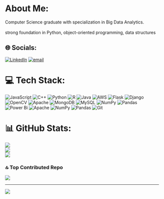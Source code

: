# About Me:
Computer Science graduate with specialization in Big Data Analytics.<br><br>strong foundation in Python, object-oriented programming, data structures


## 🌐 Socials:
[![LinkedIn](https://img.shields.io/badge/LinkedIn-%230077B5.svg?logo=linkedin&logoColor=white)](https://linkedin.com/in/www.linkedin.com/in/parthsaradhi) [![email](https://img.shields.io/badge/Email-D14836?logo=gmail&logoColor=white)](mailto:partha2983vis@gmail.com) 

# 💻 Tech Stack:
![JavaScript](https://img.shields.io/badge/javascript-%23323330.svg?style=flat-square&logo=javascript&logoColor=%23F7DF1E) ![C++](https://img.shields.io/badge/c++-%2300599C.svg?style=flat-square&logo=c%2B%2B&logoColor=white) ![Python](https://img.shields.io/badge/python-3670A0?style=flat-square&logo=python&logoColor=ffdd54) ![R](https://img.shields.io/badge/r-%23276DC3.svg?style=flat-square&logo=r&logoColor=white) ![Java](https://img.shields.io/badge/java-%23ED8B00.svg?style=flat-square&logo=openjdk&logoColor=white) ![AWS](https://img.shields.io/badge/AWS-%23FF9900.svg?style=flat-square&logo=amazon-aws&logoColor=white) ![Flask](https://img.shields.io/badge/flask-%23000.svg?style=flat-square&logo=flask&logoColor=white) ![Django](https://img.shields.io/badge/django-%23092E20.svg?style=flat-square&logo=django&logoColor=white) ![OpenCV](https://img.shields.io/badge/opencv-%23white.svg?style=flat-square&logo=opencv&logoColor=white) ![Apache](https://img.shields.io/badge/apache-%23D42029.svg?style=flat-square&logo=apache&logoColor=white) ![MongoDB](https://img.shields.io/badge/MongoDB-%234ea94b.svg?style=flat-square&logo=mongodb&logoColor=white) ![MySQL](https://img.shields.io/badge/mysql-4479A1.svg?style=flat-square&logo=mysql&logoColor=white) ![NumPy](https://img.shields.io/badge/numpy-%23013243.svg?style=flat-square&logo=numpy&logoColor=white) ![Pandas](https://img.shields.io/badge/pandas-%23150458.svg?style=flat-square&logo=pandas&logoColor=white) ![Power Bi](https://img.shields.io/badge/power_bi-F2C811?style=flat-square&logo=powerbi&logoColor=black) ![Apache](https://img.shields.io/badge/apache-%23D42029.svg?style=flat-square&logo=apache&logoColor=white) ![NumPy](https://img.shields.io/badge/numpy-%23013243.svg?style=flat-square&logo=numpy&logoColor=white) ![Pandas](https://img.shields.io/badge/pandas-%23150458.svg?style=flat-square&logo=pandas&logoColor=white) ![Git](https://img.shields.io/badge/git-%23F05033.svg?style=flat-square&logo=git&logoColor=white)
# 📊 GitHub Stats:
![](https://github-readme-stats.vercel.app/api?username=Parthsaradhi29&theme=gotham&hide_border=false&include_all_commits=false&count_private=false)<br/>
![](https://nirzak-streak-stats.vercel.app/?user=Parthsaradhi29&theme=gotham&hide_border=false)<br/>
![](https://github-readme-stats.vercel.app/api/top-langs/?username=Parthsaradhi29&theme=gotham&hide_border=false&include_all_commits=false&count_private=false&layout=compact)

### 🔝 Top Contributed Repo
![](https://github-contributor-stats.vercel.app/api?username=Parthsaradhi29&limit=5&theme=blue-green&combine_all_yearly_contributions=true)

---
[![](https://visitcount.itsvg.in/api?id=Parthsaradhi29&icon=1&color=4)](https://visitcount.itsvg.in)

<!-- Proudly created with GPRM ( https://gprm.itsvg.in ) -->
